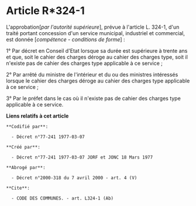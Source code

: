 # Article R*324-1

L'approbation[*par l'autorité supérieure*], prévue à l'article L. 324-1, d'un traité portant concession d'un service
municipal, industriel et commercial, est donnée [*compétence - conditions de forme*] :

1° Par décret en Conseil d'Etat lorsque sa durée est supérieure à trente ans et que, soit le cahier des charges déroge au
cahier des charges type, soit il n'existe pas de cahier des charges type applicable à ce service ;

2° Par arrêté du ministre de l'intérieur et du ou des ministres intéressés lorsque le cahier des charges déroge au cahier des
charges type applicable à ce service ;

3° Par le préfet dans le cas où il n'existe pas de cahier des charges type applicable à ce service.

**Liens relatifs à cet article**

	**Codifié par**:

	  - Décret n°77-241 1977-03-07

	**Créé par**:

	  - Décret n°77-241 1977-03-07 JORF et JONC 18 Mars 1977

	**Abrogé par**:

	  - Décret n°2000-318 du 7 avril 2000 - art. 4 (V)

	**Cite**:

	  - CODE DES COMMUNES. - art. L324-1 (Ab)
